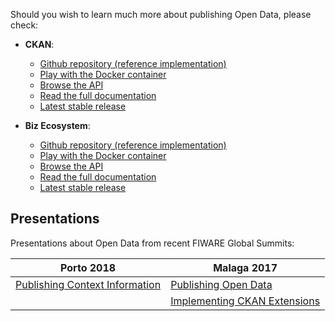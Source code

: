 Should you wish to learn much more about publishing Open Data, please check:

   - **CKAN**:
      - [Github repository (reference implementation)](https://github.com/Fiware/context.Ckan)
      - [Play with the Docker container](https://hub.docker.com/r/fiware/ckan/)
      - [Browse the API](http://docs.ckan.apiary.io/)
      - [Read the full documentation](http://docs.ckan.org/en/latest/)
      - [Latest stable release](https://github.com/Fiware/context.Ckan/releases/latest)

   - **Biz Ecosystem**:
      - [Github repository (reference implementation)](https://github.com/FIWARE-TMForum/Business-API-Ecosystem)
      - [Play with the Docker container](https://hub.docker.com/r/fiware/business-api-ecosystem/)
      - [Browse the API](http://docs.fiwaretmfbizecosystem.apiary.io/#)
      - [Read the full documentation](http://business-api-ecosystem.readthedocs.io/en/latest/)
      - [Latest stable release](https://github.com/FIWARE-TMForum/Business-API-Ecosystem/releases/latest)


## Presentations

Presentations about Open Data from recent FIWARE Global Summits:

| Porto 2018 | Malaga 2017 |
|------------|-------------|
|[Publishing Context Information](https://www.slideshare.net/FI-WARE/fiware-global-summit-publishing-context-information-as-righttime-open-data)|[Publishing Open Data](https://www.slideshare.net/FI-WARE/fiware-tech-summit-francisco-de-la-vega-publishing-context-info-as-open-data)|
||[Implementing CKAN Extensions](https://www.slideshare.net/FI-WARE/fiware-tech-summit-empower-your-ckan)|
